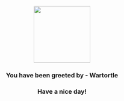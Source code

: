 <p align="center">
    <img src="https://raw.githubusercontent.com/PokeAPI/sprites/master/sprites/pokemon/8.png" width="150" height="150">
</p>
<h3 align="center">You have been greeted by - <b>Wartortle</b></h3>
<h3 align="center">Have a nice day!</h3>
